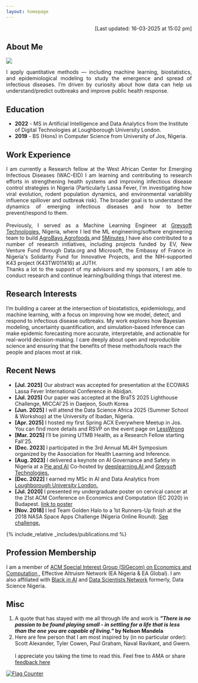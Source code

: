 ```yaml
---
layout: homepage
---
```


<p  align="right">[Last updated: 16-03-2025 at 15:02 pm]</p>

## About Me
<img src="assets/img/wavy.gif">
<p align="justify"> I apply quantitative methods — including machine learning, biostatistics, and epidemiological modeling to study the emergence and spread of infectious diseases. I’m driven by curiosity about how data can help us understand/predict outbreaks and improve public health response.
</p>

## Education
- **2022** - MS in Artificial Intelligence and Data Analytics from the Institute of Digital Technologies at Loughborough University London. 
- **2019** - BS (Hons) in Computer Science from University of Jos, Nigeria.

## Work Experience
<p align="justify"> I am currently a Research fellow at the West African Center for Emerging Infectious Diseases (WAC-EID) I am learning and contributing to research efforts in strengthening health systems and improving infectious disease control strategies in Nigeria (Particularly Lassa Fever, I'm investigating how viral evolution, rodent population dynamics, and environmental variability influence spillover and outbreak risk). The broader goal is to understand the dynamics of emerging infectious diseases and how to better prevent/respond to them.
<br> <br>
Previously, I served as a Machine Learning Engineer at <a href="https://greysoft.ng"  target="_blank">Greysoft Technologies</a>, Nigeria, where I led the ML engineering/softwre engineering team to build  <a href="https://agrobays.com"  target="_blank">AgroBays Agrofoods </a> and <a href="https://app.5minutes.ng"  target="_blank">5Minutes </a>
I have also contributed to a number of research initiatives, including projects funded by EV, New Venture Fund through Data.org and Microsoft, the Embassy of France in Nigeria's Solidarity Fund for Innovative Projects, and the NIH-supported K43 project (K43TW011416) at JUTH.
<br>  
Thanks a lot to the support of my advisors and my sponsors, I am able to conduct research and continue learning/building things that interest me.
</p>

## Research Interests

I’m building a career at the intersection of biostatistics, epidemiology, and machine learning, with a focus on improving how we model, detect, and respond to infectious disease outbreaks. My work explores how Bayesian modeling, uncertainty quantification, and simulation-based inference can make epidemic forecasting more accurate, interpretable, and actionable for real-world decision-making. I care deeply about open and reproducible science and ensuring that the benefits of these methods/tools reach the people and places most at risk.  <br> 

## Recent News 

- **[Jul. 2025]** Our abstract was accepted for presentation at the ECOWAS Lassa Fever International Conference in Abidjan.
- **[Jul. 2025]** Our paper was accepted at the BraTS 2025 Lighthouse Challenge, MICCAI'25 in Daejeon, South Korea
- **[Jun. 2025]** I will attend the Data Science Africa 2025 (Summer School & Workshop) at the University of Ibadan, Nigeria.
- **[Apr. 2025]** I hosted my first Spring ACX Everywhere Meetup in Jos. You can find more details and RSVP on the event page on <a href= "https://www.lesswrong.com/events/u6pEyjcXCnSpyyzbo/jos-acx-meetups-everywhere-spring-2025"  target="_blank"> LessWrong </a>
- **[Mar. 2025]** I’ll be joining UTMB Health, as a Research Fellow starting Fall'25.
- **[Dec. 2023]** I participated in the 3rd Annual ML4H Symposium organized by the Association for Health Learning and Inference.
- **[Aug. 2023]** I delivered a keynote on AI Governance and Safety in Nigeria at a <a href="https://www.linkedin.com/feed/update/urn:li:activity:7096848518631366656/ "  target="_blank"> Pie and AI</a> Co-hosted by <a href="https://www.deeplearning.ai"  target="_blank">deeplearning.AI </a>and <a href="https://greysoft.ng"  target="_blank">Greysoft Technologies.</a> 
- **[Dec. 2022]** I earned my MSc in AI and Data Analytics from <a href="https://www.lborolondon.ac.uk/study/masters-degrees/artificial-intelligence-data-analytics/"  target="_blank"> Loughborough University London. </a>
- **[Jul. 2020]** I presented my undergraduate poster on cervical cancer at the 21st ACM Conference on Economics and Computation (EC 2020) in Budapest. <a href="https://ec20.sigecom.org/program/posters/"  target="_blank"> link to poster</a>
- **[Nov. 2018]** I led Team Golden Halo to a 1st Runners-Up finish at the 2018 NASA Space Apps Challenge (Nigeria Online Round). <a href="https://2018.spaceappschallenge.org/challenges/what-world-needs-now/health-makes-wealth/teams/golden-halo-1/project/"  target="_blank">See challenge.</a>

{% include_relative _includes/publications.md %}

<!--{% include_relative _includes/services.md %} -->
## Profession Membership
I am a member of <a href="http://www.sigecom.org"  target="_blank">ACM Special Interest Group (SIGecom) on Economics and Computation </a>, Effective Altruism Network (EA Nigeria & EA Global). I am also affiliated with <a href="https://blackinai.github.io/#/"  target="_blank">Black in AI</a> and <a href="https://www.datasciencenigeria.org"  target="_blank">Data Scientists Network</a> formerly, Data Science Nigeria.

## Misc

1) A quote that has stayed with me all through life and work is <strong><i> "There is no passion to be found playing small - in settling for a life that is less than the one you are capable of living."
</i> by Nelson Mandela</strong> <br>
2) Here are few person that I am most inspired by (in no particular order): Scott Alexander, Tyler Cowen, Paul Graham, Naval Ravikant, and Gwern. <br> <br> 
I appreciate you taking the time to read this. Feel free to AMA or share <a href="https://www.admonymous.co/jibrinx" target="_blank"> feedback here </a> </p>


<a href="https://info.flagcounter.com/wu9a"  target="_blank"> <img src="https://s01.flagcounter.com/map/wu9a/size_s/txt_000000/border_CCCCCC/pageviews_1/viewers_0/flags_0/" alt="Flag Counter" border="0"> </a>

<!-- <script type="text/javascript" id="mapmyvisitors" src="//mapmyvisitors.com/map.js?d=O65DFBEoMMCDyH8PO-ogFgIBijtcz7hMWYIFcurAHSw&cl=ffffff&w=a"></script> -->
